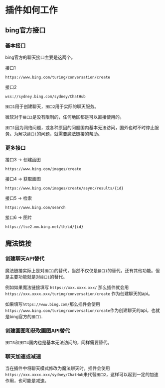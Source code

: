 # 插件如何工作

## bing官方接口

### 基本接口

bing官方的聊天接口主要是这两个。

接口1
~~~
https://www.bing.com/turing/conversation/create
~~~

接口2
~~~
wss://sydney.bing.com/sydney/ChatHub
~~~


`接口1`用于创建聊天，`接口2`用于实际的聊天服务。

微软对于`接口2`是没有限制的，任何地区都是可以直接使用的。

`接口1`因为网络问题，或各种原因的问题国内基本无法访问，国外也时不时停止服务。为解决`接口1`的问题，就需要魔法链接的帮助。

### 更多接口

接口3 -> 创建画图
~~~
https://www.bing.com/images/create
~~~

接口4 -> 获取画图
~~~
https://www.bing.com/images/create/async/results/{id}
~~~

接口5 -> 检索
~~~
https://www.bing.com/search
~~~

接口6 -> 图片
~~~
https://tse2.mm.bing.net/th/id/{id}
~~~



## 魔法链接

### 创建聊天API替代

魔法链接实际上是对`接口1`的替代，当然不仅仅是`接口1`的替代，还有其他功能。但是主要功能就是对`接口1`的替代。

例如如果魔法链接填写
`https://xxx.xxxx.xxx/`
那么插件就会用
`https://xxx.xxxx.xxx/turing/conversation/create`
作为创建聊天的api。


如果填写`https://www.bing.com/`那么插件会使用`https://www.bing.com/turing/conversation/create`作为创建聊天的api，也就是bing官方的`接口1`.

### 创建画图和获取画图API替代

`接口3`和`接口4`国内也是基本无法访问的，同样需要替代。

### 聊天加速或减速

当在插件中将聊天模式修改为魔法聊天时，插件会使用`https://xxx.xxxx.xxx/sydney/ChatHub`来代替`接口2`，这样可以起到一定的加速作用，也可能是减速。







